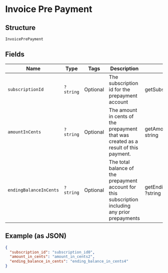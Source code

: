 
# Invoice Pre Payment

## Structure

`InvoicePrePayment`

## Fields

| Name | Type | Tags | Description | Getter | Setter |
|  --- | --- | --- | --- | --- | --- |
| `subscriptionId` | `?string` | Optional | The subscription id for the prepayment account | getSubscriptionId(): ?string | setSubscriptionId(?string subscriptionId): void |
| `amountInCents` | `?string` | Optional | The amount in cents of the prepayment that was created as a result of this payment. | getAmountInCents(): ?string | setAmountInCents(?string amountInCents): void |
| `endingBalanceInCents` | `?string` | Optional | The total balance of the prepayment account for this subscription including any prior prepayments | getEndingBalanceInCents(): ?string | setEndingBalanceInCents(?string endingBalanceInCents): void |

## Example (as JSON)

```json
{
  "subscription_id": "subscription_id0",
  "amount_in_cents": "amount_in_cents2",
  "ending_balance_in_cents": "ending_balance_in_cents4"
}
```

